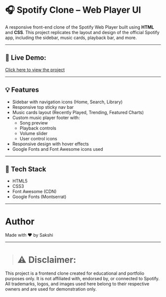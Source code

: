 # 🎧 Spotify Clone – Web Player UI

A responsive front-end clone of the Spotify Web Player built using **HTML** and **CSS**. This project replicates the layout and design of the official Spotify app, including the sidebar, music cards, playback bar, and more.

---

## 🔗 Live Demo:
[Click here to view the project](https://sakshi330g.github.io/Spotify-Clone/)

---

## 💡 Features

- Sidebar with navigation icons (Home, Search, Library)
- Responsive top sticky nav bar
- Music cards layout (Recently Played, Trending, Featured Charts)
- Custom music player footer with:
  - Song preview
  - Playback controls
  - Volume slider
  - User control icons
- Responsive design with hover effects
- Google Fonts and Font Awesome icons used

---

## 🧱 Tech Stack

- HTML5
- CSS3
- Font Awesome (CDN)
- Google Fonts (Montserrat)

---
# Author
Made with ❤️ by Sakshi

---

> # ⚠️ Disclaimer: 

This project is a frontend clone created for educational and portfolio purposes only. It is not affiliated with, endorsed by, or connected to Spotify. All trademarks, logos, and images used here belong to their respective owners and are used for demonstration only. 




